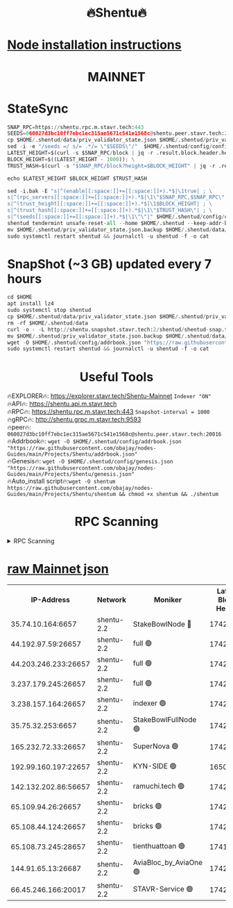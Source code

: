 <h1 align="center"> 🔥Shentu🔥</h1>

[Node installation instructions](https://github.com/obajay/nodes-Guides/tree/main/Projects/Shentu)
=
<h1 align="center"> MAINNET</h1>

# StateSync
```python
SNAP_RPC=https://shentu.rpc.m.stavr.tech:443
SEEDS=060027d3bc10ff7ebc1ec315ae5671c541e1568c@shentu.peer.stavr.tech:20016
cp $HOME/.shentud/data/priv_validator_state.json $HOME/.shentud/priv_validator_state.json.backup
sed -i -e "/seeds =/ s/= .*/= \"$SEEDS\"/"  $HOME/.shentud/config/config.toml
LATEST_HEIGHT=$(curl -s $SNAP_RPC/block | jq -r .result.block.header.height); \
BLOCK_HEIGHT=$((LATEST_HEIGHT - 1000)); \
TRUST_HASH=$(curl -s "$SNAP_RPC/block?height=$BLOCK_HEIGHT" | jq -r .result.block_id.hash)

echo $LATEST_HEIGHT $BLOCK_HEIGHT $TRUST_HASH

sed -i.bak -E "s|^(enable[[:space:]]+=[[:space:]]+).*$|\1true| ; \
s|^(rpc_servers[[:space:]]+=[[:space:]]+).*$|\1\"$SNAP_RPC,$SNAP_RPC\"| ; \
s|^(trust_height[[:space:]]+=[[:space:]]+).*$|\1$BLOCK_HEIGHT| ; \
s|^(trust_hash[[:space:]]+=[[:space:]]+).*$|\1\"$TRUST_HASH\"| ; \
s|^(seeds[[:space:]]+=[[:space:]]+).*$|\1\"\"|" $HOME/.shentud/config/config.toml
shentud tendermint unsafe-reset-all --home $HOME/.shentud --keep-addr-book
mv $HOME/.shentud/priv_validator_state.json.backup $HOME/.shentud/data/priv_validator_state.json
sudo systemctl restart shentud && journalctl -u shentud -f -o cat
```
# SnapShot (~3 GB) updated every 7 hours
```python
cd $HOME
apt install lz4
sudo systemctl stop shentud
cp $HOME/.shentud/data/priv_validator_state.json $HOME/.shentud/priv_validator_state.json.backup
rm -rf $HOME/.shentud/data
curl -o - -L http://shentu.snapshot.stavr.tech:2/shentud/shentud-snap.tar.lz4 | lz4 -c -d - | tar -x -C $HOME/.shentud --strip-components 2
mv $HOME/.shentud/priv_validator_state.json.backup $HOME/.shentud/data/priv_validator_state.json
wget -O $HOME/.shentud/config/addrbook.json "https://raw.githubusercontent.com/obajay/nodes-Guides/main/Projects/Shentu/addrbook.json"
sudo systemctl restart shentud && journalctl -u shentud -f -o cat
```

 <h1 align="center"> Useful Tools</h1>

🔥EXPLORER🔥:     https://explorer.stavr.tech/Shentu-Mainnet        `Indexer "ON"` \
🔥API🔥:          https://shentu.api.m.stavr.tech \
🔥RPC🔥:          https://shentu.rpc.m.stavr.tech:443              `Snapshot-interval = 1000` \
🔥gRPC🔥:         http://shentu.grpc.m.stavr.tech:9593 \
🔥peer🔥:         `060027d3bc10ff7ebc1ec315ae5671c541e1568c@shentu.peer.stavr.tech:20016` \
🔥Addrbook🔥:  `wget -O $HOME/.shentud/config/addrbook.json "https://raw.githubusercontent.com/obajay/nodes-Guides/main/Projects/Shentu/addrbook.json"` \
🔥Genesis🔥:  `wget -O $HOME/.shentud/config/genesis.json "https://raw.githubusercontent.com/obajay/nodes-Guides/main/Projects/Shentu/genesis.json"` \
🔥Auto_install script🔥:`wget -O shentum https://raw.githubusercontent.com/obajay/nodes-Guides/main/Projects/Shentu/shentum && chmod +x shentum && ./shentum`

<h1 align="center"> RPC Scanning</h1>

<details>
<summary>RPC Scanning</summary>

<h2 align="center"> We scan nodes in real time every 4 hours. And we provide the final result of RPC endpoints.
We cannot influence the operation of these nodes in any way. </h2>


```python
If Voting Power is higher than 0 --> then the Node is a validator of the network and may be subject to attack and be a potential threat to the chain.
```
```python
We marked such validators with a red symbol
```

</details>

[raw Mainnet json](https://rpc-check.shentum.stavr.tech/shentum/rpc-shentum-result.json)
=


<table><tr><th>IP-Address</th><th>Network</th><th>Moniker</th><th>Latest Block Height</th><th>Earliest Block Height</th><th>Catching Up</th><th>Tx Index</th><th>Voting Power</th><th>Scan Time</th></tr><tr><td>35.74.10.164:6657</td><td>shentu-2.2</td><td>StakeBowlNode 🔴</td><td>17426649</td><td>8308501</td><td>False</td><td>on</td><td>50178</td><td>2024-02-29T07:25:46.506492184UTC</td></tr><tr><td>44.192.97.59:26657</td><td>shentu-2.2</td><td>full 🟢</td><td>17426649</td><td>9786901</td><td>False</td><td>on</td><td>0</td><td>2024-02-29T07:25:45.233681065UTC</td></tr><tr><td>44.203.246.233:26657</td><td>shentu-2.2</td><td>full 🟢</td><td>17426588</td><td>9786901</td><td>False</td><td>on</td><td>0</td><td>2024-02-29T07:25:55.260366731UTC</td></tr><tr><td>3.237.179.245:26657</td><td>shentu-2.2</td><td>full 🟢</td><td>17426652</td><td>9786901</td><td>False</td><td>on</td><td>0</td><td>2024-02-29T07:26:04.062037084UTC</td></tr><tr><td>3.238.157.164:26657</td><td>shentu-2.2</td><td>indexer 🟢</td><td>17426654</td><td>9786901</td><td>False</td><td>on</td><td>0</td><td>2024-02-29T07:26:18.360431252UTC</td></tr><tr><td>35.75.32.253:6657</td><td>shentu-2.2</td><td>StakeBowlFullNode 🟢</td><td>17426658</td><td>10470762</td><td>False</td><td>on</td><td>0</td><td>2024-02-29T07:26:40.285521285UTC</td></tr><tr><td>165.232.72.33:26657</td><td>shentu-2.2</td><td>SuperNova 🟢</td><td>17426658</td><td>15936001</td><td>False</td><td>on</td><td>0</td><td>2024-02-29T07:26:39.020962963UTC</td></tr><tr><td>192.99.160.197:22657</td><td>shentu-2.2</td><td>KYN-SIDE 🟢</td><td>16505207</td><td>16083091</td><td>False</td><td>on</td><td>0</td><td>2024-02-29T07:27:19.421846848UTC</td></tr><tr><td>142.132.202.86:56657</td><td>shentu-2.2</td><td>ramuchi.tech 🟢</td><td>17426663</td><td>16196001</td><td>False</td><td>on</td><td>0</td><td>2024-02-29T07:27:09.685393664UTC</td></tr><tr><td>65.109.94.26:26657</td><td>shentu-2.2</td><td>bricks 🟢</td><td>17426664</td><td>16401001</td><td>False</td><td>on</td><td>0</td><td>2024-02-29T07:27:16.696686364UTC</td></tr><tr><td>65.108.44.124:26657</td><td>shentu-2.2</td><td>bricks 🟢</td><td>17426664</td><td>16401001</td><td>False</td><td>on</td><td>0</td><td>2024-02-29T07:27:19.749207265UTC</td></tr><tr><td>65.108.73.245:28657</td><td>shentu-2.2</td><td>tienthuattoan 🟢</td><td>17415110</td><td>17399930</td><td>False</td><td>on</td><td>0</td><td>2024-02-29T07:26:49.098346776UTC</td></tr><tr><td>144.91.65.13:26687</td><td>shentu-2.2</td><td>AviaBloc_by_AviaOne 🟢</td><td>17426659</td><td>17420159</td><td>False</td><td>off</td><td>0</td><td>2024-02-29T07:26:48.771979951UTC</td></tr><tr><td>66.45.246.166:20017</td><td>shentu-2.2</td><td>STAVR-Service 🟢</td><td>17426664</td><td>17425501</td><td>False</td><td>on</td><td>0</td><td>2024-02-29T07:27:16.356838283UTC</td></tr></table>
